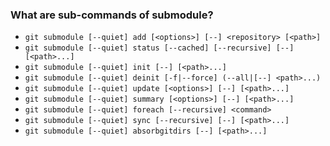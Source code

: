 
### What are sub-commands of submodule? ###
* `git submodule [--quiet] add [<options>] [--] <repository> [<path>]`
* `git submodule [--quiet] status [--cached] [--recursive] [--] [<path>...]`
* `git submodule [--quiet] init [--] [<path>...]`
* `git submodule [--quiet] deinit [-f|--force] (--all|[--] <path>...)`
* `git submodule [--quiet] update [<options>] [--] [<path>...]`
* `git submodule [--quiet] summary [<options>] [--] [<path>...]`
* `git submodule [--quiet] foreach [--recursive] <command>`
* `git submodule [--quiet] sync [--recursive] [--] [<path>...]`
* `git submodule [--quiet] absorbgitdirs [--] [<path>...]`
